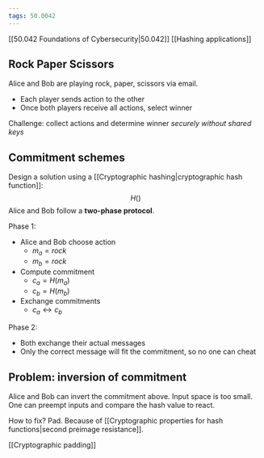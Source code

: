 ```yaml
---
tags: 50.0042
---
```

[[50.042 Foundations of Cybersecurity|50.042]]
[[Hashing applications]]

## Rock Paper Scissors
Alice and Bob are playing rock, paper, scissors via email.
- Each player sends action to the other
- Once both players receive all actions, select winner

Challenge: collect actions and determine winner *securely without shared keys*

## Commitment schemes
Design a solution using a [[Cryptographic hashing|cryptographic hash function]]:
$$H()$$
Alice and Bob follow a **two-phase protocol**.

Phase 1:
- Alice and Bob choose action 
	- $m_a = rock$
	- $m_b = rock$
- Compute commitment 
	-  $c_a = H(m_a)$
	- $c_b = H(m_b)$
- Exchange commitments
	- $c_a \leftrightarrow c_b$

Phase 2:
- Both exchange their actual messages
- Only the correct message will fit the commitment, so no one can cheat

## Problem: inversion of commitment
Alice and Bob can invert the commitment above. Input space is too small. One can preempt inputs and compare the hash value to react.

How to fix? Pad. Because of [[Cryptographic properties for hash functions|second preimage resistance]].

[[Cryptographic padding]]